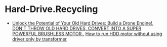 # Hard-Drive.Recycling
- [Unlock the Potential of Your Old Hard Drives: Build a Drone Engine!](https://youtu.be/qpQ0L_H5gWE), [DON'T THROW OLD HARD DRIVES, CONVERT INTO A SUPER POWERFUL BRUSHLESS MOTOR.](https://youtu.be/wuceZr4jCaw), [How to run HDD motor without using driver only by transformer](https://youtu.be/TeZXXDoEGuc)
